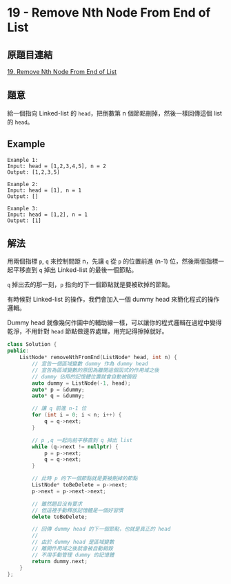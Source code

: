 # 19 - Remove Nth Node From End of List

## 原題目連結
[19. Remove Nth Node From End of List](https://leetcode.com/problems/remove-nth-node-from-end-of-list/description/)

## 題意
給一個指向 Linked-list 的 `head`，把倒數第 n 個節點刪掉，然後一樣回傳這個 list 的 `head`。

## Example
```
Example 1:
Input: head = [1,2,3,4,5], n = 2
Output: [1,2,3,5]

Example 2:
Input: head = [1], n = 1
Output: []

Example 3:
Input: head = [1,2], n = 1
Output: [1]
```

## 解法
用兩個指標 `p`, `q` 來控制間距 n，先讓 `q` 從 `p` 的位置前進 (n-1) 位，然後兩個指標一起平移直到 `q` 掉出 Linked-list 的最後一個節點。

`q` 掉出去的那一刻，`p` 指向的下一個節點就是要被砍掉的節點。

有時候對 Linked-list 的操作，我們會加入一個 dummy head 來簡化程式的操作邏輯。

Dummy head 就像幾何作圖中的輔助線一樣，可以讓你的程式邏輯在過程中變得乾淨，不用針對 `head` 節點做邊界處理，用完記得擦掉就好。

```c++
class Solution {
public:
    ListNode* removeNthFromEnd(ListNode* head, int n) {
        // 宣告一個區域變數 dummy 作為 dummy head
        // 宣告為區域變數的原因為離開這個函式的作用域之後
        // dummy 佔用的記憶體位置就會自動被銷毀
        auto dummy = ListNode(-1, head);
        auto* p = &dummy;
        auto* q = &dummy;

        // 讓 q 前進 n-1 位
        for (int i = 0; i < n; i++) {
            q = q->next;
        }

        // p ,q 一起向前平移直到 q 掉出 list
        while (q->next != nullptr) {
            p = p->next;
            q = q->next;
        }

        // 此時 p 的下一個節點就是要被刪掉的節點
        ListNode* toBeDelete = p->next;
        p->next = p->next->next;

        // 雖然題目沒有要求
        // 但這裡手動釋放記憶體是一個好習慣
        delete toBeDelete;

        // 回傳 dummy head 的下一個節點，也就是真正的 head
        //
        // 由於 dummy head 是區域變數
        // 離開作用域之後就會被自動銷毀
        // 不用手動管理 dummy 的記憶體
        return dummy.next;
    }
};
```